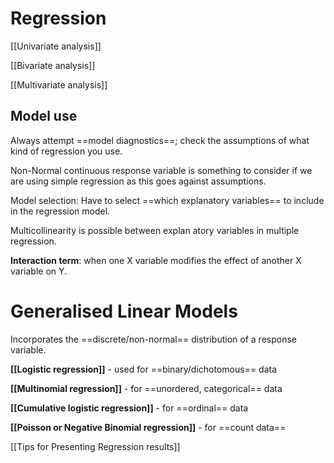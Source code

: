 # Regression

[[Univariate analysis]]

[[Bivariate analysis]]

[[Multivariate analysis]]


## Model use

Always attempt ==model diagnostics==; check the assumptions of what kind of regression you use.

Non-Normal continuous response variable is something to consider if we are using simple regression as this goes against assumptions.

Model selection: Have to select ==which explanatory variables== to include in the regression model.

Multicollinearity is possible between explan atory variables in multiple regression.

**Interaction term**: when one X variable modifies the effect of another X variable on Y.

# Generalised Linear Models

Incorporates the ==discrete/non-normal== distribution of a response variable.

**[[Logistic regression]]** - used for ==binary/dichotomous== data

**[[Multinomial regression]]** - for ==unordered, categorical== data

**[[Cumulative logistic regression]]** - for ==ordinal== data

**[[Poisson or Negative Binomial regression]]** - for ==count data==


[[Tips for Presenting Regression results]]

